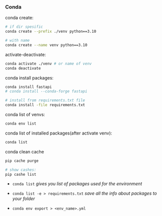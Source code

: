 ### Conda
 conda create:
```sh
# if dir spesific
conda create --prefix ./venv python==3.10

# with name
conda create --name venv python==3.10
```

 activate-deactivate:
```sh
conda activate ./venv # or name of venv
conda deactivate
```

conda install packages:
```sh
conda install fastapi
# conda install --conda-forge fastapi

# install from requirements.txt file
conda install -file requirements.txt
```
 
 conda list of venvs:
```sh
conda env list
```

conda list of installed packages(after activate venv):
```sh
conda list
```

conda clean cache
```sh
pip cache purge

# show cashes:
pip cashe list
```

- `conda list` _gives you list of packages used for the environment_
    
- `conda list -e > requirements.txt` _save all the info about packages to your folder_
    
- `conda env export > <env_name>.yml`

